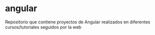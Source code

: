 # angular
Repositorio que contiene proyectos de Angular realizados en diferentes cursos/tutoriales seguidos por la web
